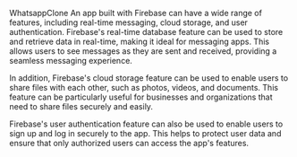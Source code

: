 WhatsappClone
An app built with Firebase can have a wide range of features, including real-time messaging, cloud storage, and user authentication. Firebase's real-time database feature can be used to store and retrieve data in real-time, making it ideal for messaging apps. This allows users to see messages as they are sent and received, providing a seamless messaging experience.

In addition, Firebase's cloud storage feature can be used to enable users to share files with each other, such as photos, videos, and documents. This feature can be particularly useful for businesses and organizations that need to share files securely and easily.

Firebase's user authentication feature can also be used to enable users to sign up and log in securely to the app. This helps to protect user data and ensure that only authorized users can access the app's features.
